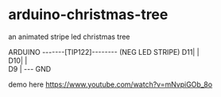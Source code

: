 # arduino-christmas-tree

an animated stripe led christmas tree


ARDUINO -------[TIP122]-------- (NEG LED STRIPE)
D11|               |           
D10|               |             
D9 |              ---
                  GND


demo here https://www.youtube.com/watch?v=mNvpiGOb_8o

